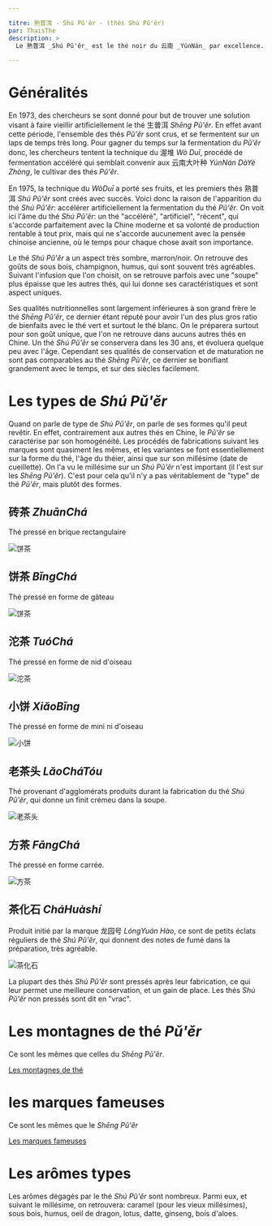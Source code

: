 ```yaml
---

titre: 熟普洱 - Shú Pǔ'ěr - (thés Shú Pǔ'ěr) 
par: ThaisThe
description: >
  Le 熟普洱 _Shú Pǔ'ěr_ est le thé noir du 云南 _YúnNán_ par excellence. Particulièrement nouveau dans le monde du thé chinois, il est complexe et varié dans ses formes. 

---
```


# Généralités

En 1973, des chercheurs se sont donné pour but de trouver une solution visant à faire vieillir artificiellement le thé 生普洱 _Shēng Pǔ'ěr_. En effet avant cette période, l'ensemble des thés _Pǔ'ěr_ sont crus, et se fermentent sur un laps de temps très long. 
Pour gagner du temps sur la fermentation du _Pǔ'ěr_ donc, les chercheurs tentent la technique du 渥堆 _Wò Duī_, procédé de fermentation accéléré qui semblait convenir aux 云南大叶种 _YúnNán DàYè Zhòng_, le cultivar des thés _Pǔ'ěr_. 

En 1975, la technique du _WòDuī_ a porté ses fruits, et les premiers thés 熟普洱 _Shú Pǔ'ěr_ sont créés avec succès. Voici donc la raison de l'apparition du thé _Shú Pǔ'ěr_: accélérer artificiellement la fermentation du thé _Pǔ'ěr_. 
On voit ici l'âme du thé _Shú Pǔ'ěr_: un thé "accéléré", "artificiel", "récent", qui s'accorde parfaitement avec la Chine moderne et sa volonté de production rentable à tout prix, mais qui ne s'accorde aucunement avec la pensée chinoise ancienne, où le temps pour chaque chose avait son importance.

Le thé _Shú Pǔ'ěr_ a un aspect très sombre, marron/noir. On retrouve des goûts de sous bois, champignon, humus, qui sont souvent très agréables. Suivant l'infusion que l'on choisit, on se retrouve parfois avec une "soupe" plus épaisse que les autres thés, qui lui donne ses caractéristiques et sont aspect uniques. 

Ses qualités nutritionnelles sont largement inférieures à son grand frère le thé _Shēng Pǔ'ěr_, ce dernier étant réputé pour avoir l'un des plus gros ratio de bienfaits avec le thé vert et surtout le thé blanc. On le préparera surtout pour son goût unique, que l'on ne retrouve dans aucuns autres thés en Chine. 
Un thé _Shú Pǔ'ěr_ se conservera dans les 30 ans, et évoluera quelque peu avec l'âge. Cependant ses qualités de conservation et de maturation ne sont pas comparables au thé _Shēng Pǔ'ěr_, ce dernier se bonifiant grandement avec le temps, et sur des siècles facilement. 

# Les types de _Shú Pǔ'ěr_

Quand on parle de type de _Shú Pǔ'ěr_, on parle de ses formes qu'il peut revêtir. En effet, contrairement aux autres thés en Chine, le _Pǔ'ěr_ se caractérise par son homogénéité. Les procédés de fabrications suivant les marques sont quasiment les mêmes, et les variantes se font essentiellement sur la forme du thé, l'âge du théier, ainsi que sur son millésime (date de cueillette). 
On l'a vu le millésime sur un _Shú Pǔ'ěr_ n'est important (il l'est sur les _Shēng Pǔ'ěr_). C'est pour cela qu'il n'y a pas véritablement de "type" de thé _Pǔ'ěr_, mais plutôt des formes. 

## 砖茶 _ZhuānChá_

Thé pressé en brique rectangulaire

![饼茶](/assets/media/puer-cuits_zhuancha.jpg)

## 饼茶 _BǐngChá_

Thé pressé en forme de gâteau

![饼茶](/assets/media/puer-cuits_bingcha.jpg)

## 沱茶 _TuóChá_

Thé pressé en forme de nid d'oiseau

![沱茶](/assets/media/puer-cuits_nidoiseau.jpg)

## 小饼 _XiǎoBǐng_

Thé pressé en forme de mini ni d'oiseau

![小饼](/assets/media/puer-cuits_minitou.jpg)

## 老茶头 _LǎoCháTóu_

Thé provenant d'agglomérats produits durant la fabrication du thé _Shú Pǔ'ěr_, qui donne un finit crémeu dans la soupe.

![老茶头](/assets/media/puer-cuits_laochatou.jpg)

## 方茶 _FāngChá_

Thé pressé en forme carrée.

![方茶](/assets/media/puer-cuits_fangcha.jpg)

## 茶化石 _CháHuàshí_

Produit initié par la marque 龙园号 _LóngYuán Hào_, ce sont de petits éclats réguliers de thé _Shú Pǔ'ěr_, qui donnent des notes de fumé dans la préparation, très agréable. 

![茶化石](/assets/media/puer-cuits_chahuashi.jpg)

La plupart des thés _Shú Pǔ'ěr_ sont pressés après leur fabrication, ce qui leur permet une meilleure conservation, et un gain de place. Les thés _Shú Pǔ'ěr_ non pressés sont dit en "vrac".

# Les montagnes de thé _Pǔ'ěr_

Ce sont les mêmes que celles du _Shēng Pǔ'ěr_.

[Les montagnes de thé](./les-thes-puer-crus)

# les marques fameuses

Ce sont les mêmes que le _Shēng Pǔ'ěr_

[Les marques fameuses](./les-thes-puer-crus)

# Les arômes types

Les arômes dégagés par le thé _Shú Pǔ'ěr_ sont nombreux. Parmi eux, et suivant le millésime, on retrouvera: caramel (pour les vieux millésimes), sous bois, humus, oeil de dragon, lotus, datte, ginseng, bois d'aloes. 
